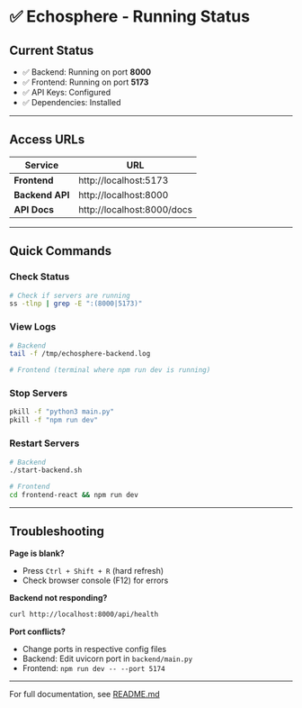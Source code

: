 # ✅ Echosphere - Running Status

## Current Status
- ✅ Backend: Running on port **8000**
- ✅ Frontend: Running on port **5173**
- ✅ API Keys: Configured
- ✅ Dependencies: Installed

---

## Access URLs

| Service | URL |
|---------|-----|
| **Frontend** | http://localhost:5173 |
| **Backend API** | http://localhost:8000 |
| **API Docs** | http://localhost:8000/docs |

---

## Quick Commands

### Check Status
```bash
# Check if servers are running
ss -tlnp | grep -E ":(8000|5173)"
```

### View Logs
```bash
# Backend
tail -f /tmp/echosphere-backend.log

# Frontend (terminal where npm run dev is running)
```

### Stop Servers
```bash
pkill -f "python3 main.py"
pkill -f "npm run dev"
```

### Restart Servers
```bash
# Backend
./start-backend.sh

# Frontend
cd frontend-react && npm run dev
```

---

## Troubleshooting

**Page is blank?**
- Press `Ctrl + Shift + R` (hard refresh)
- Check browser console (F12) for errors

**Backend not responding?**
```bash
curl http://localhost:8000/api/health
```

**Port conflicts?**
- Change ports in respective config files
- Backend: Edit uvicorn port in `backend/main.py`
- Frontend: `npm run dev -- --port 5174`

---

For full documentation, see [README.md](README.md)
